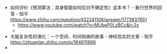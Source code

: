 - 如何评价《预测算法：具身智能如何应对不确定性》这本书？ - 象行世界的回答 - 知乎
  https://www.zhihu.com/question/432241108/answer/1773837651
	- https://www.youtube.com/watch?v=MUbeP0LzBCc&t=2s
	-
- 大脑复杂性的演化：一个空间、时间和熵的故事 - 神经现实的文章 - 知乎
  https://zhuanlan.zhihu.com/p/164611866
-